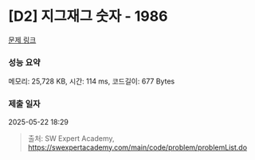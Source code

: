 # [D2] 지그재그 숫자 - 1986 

[문제 링크](https://swexpertacademy.com/main/code/problem/problemDetail.do?contestProbId=AV5PxmBqAe8DFAUq) 

### 성능 요약

메모리: 25,728 KB, 시간: 114 ms, 코드길이: 677 Bytes

### 제출 일자

2025-05-22 18:29



> 출처: SW Expert Academy, https://swexpertacademy.com/main/code/problem/problemList.do